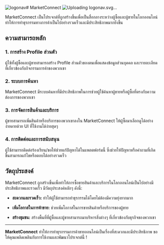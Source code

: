 ![logonav](https://github.com/CprE-KMUTNB/MarketConnect_byPatchara/assets/109201582/8ac2415a-8a65-4b2a-9fe4-63c0ba5823d0)# MarketConnect
![Uploading lo<svg xmlns="http://www.w3.org/2000/svg" xmlns:xlink="http://www.w3.org/1999/xlink" width="536" zoomAndPan="magnify" viewBox="0 0 402 106.499997" height="142" preserveAspectRatio="xMidYMid meet" version="1.0"><defs><g/><clipPath id="529d8fe2bd"><path d="M 183.445312 0.621094 L 292 0.621094 L 292 106 L 183.445312 106 Z M 183.445312 0.621094 " clip-rule="nonzero"/></clipPath><clipPath id="62ceb2faf6"><path d="M 111.277344 0.621094 L 220 0.621094 L 220 106 L 111.277344 106 Z M 111.277344 0.621094 " clip-rule="nonzero"/></clipPath></defs><g fill="#000000" fill-opacity="1"><g transform="translate(35.815518, 68.179897)"><g><path d="M 31.453125 0 L 31.359375 -16.625 L 23.296875 -3.09375 L 19.359375 -3.09375 L 11.328125 -16.171875 L 11.328125 0 L 3.140625 0 L 3.140625 -31.359375 L 10.4375 -31.359375 L 21.453125 -13.265625 L 32.203125 -31.359375 L 39.515625 -31.359375 L 39.59375 0 Z M 31.453125 0 "/></g></g></g><g fill="#000000" fill-opacity="1"><g transform="translate(75.140846, 68.179897)"><g><path d="M 13.078125 -24.6875 C 17.109375 -24.6875 20.179688 -23.765625 22.296875 -21.921875 C 24.421875 -20.085938 25.484375 -17.273438 25.484375 -13.484375 L 25.484375 0 L 17.5625 0 L 17.5625 -3.140625 C 16.332031 -0.773438 13.941406 0.40625 10.390625 0.40625 C 8.515625 0.40625 6.890625 0.078125 5.515625 -0.578125 C 4.140625 -1.234375 3.097656 -2.117188 2.390625 -3.234375 C 1.691406 -4.359375 1.34375 -5.640625 1.34375 -7.078125 C 1.34375 -9.378906 2.222656 -11.160156 3.984375 -12.421875 C 5.742188 -13.691406 8.460938 -14.328125 12.140625 -14.328125 L 16.984375 -14.328125 C 16.828125 -16.898438 15.109375 -18.1875 11.828125 -18.1875 C 10.660156 -18.1875 9.476562 -18 8.28125 -17.625 C 7.09375 -17.25 6.078125 -16.734375 5.234375 -16.078125 L 2.375 -21.859375 C 3.71875 -22.753906 5.351562 -23.445312 7.28125 -23.9375 C 9.207031 -24.4375 11.140625 -24.6875 13.078125 -24.6875 Z M 12.765625 -4.96875 C 13.753906 -4.96875 14.617188 -5.207031 15.359375 -5.6875 C 16.109375 -6.164062 16.648438 -6.867188 16.984375 -7.796875 L 16.984375 -9.90625 L 13.3125 -9.90625 C 10.832031 -9.90625 9.59375 -9.082031 9.59375 -7.4375 C 9.59375 -6.6875 9.875 -6.085938 10.4375 -5.640625 C 11 -5.191406 11.773438 -4.96875 12.765625 -4.96875 Z M 12.765625 -4.96875 "/></g></g></g><g fill="#000000" fill-opacity="1"><g transform="translate(99.86474, 68.179897)"><g><path d="M 10.84375 -21.375 C 11.707031 -22.476562 12.832031 -23.304688 14.21875 -23.859375 C 15.613281 -24.410156 17.207031 -24.6875 19 -24.6875 L 19 -17.015625 C 18.21875 -17.109375 17.570312 -17.15625 17.0625 -17.15625 C 15.238281 -17.15625 13.8125 -16.660156 12.78125 -15.671875 C 11.757812 -14.691406 11.25 -13.1875 11.25 -11.15625 L 11.25 0 L 2.734375 0 L 2.734375 -24.28125 L 10.84375 -24.28125 Z M 10.84375 -21.375 "/></g></g></g><g fill="#000000" fill-opacity="1"><g transform="translate(116.302547, 68.179897)"><g><path d="M 13.75 -8.515625 L 11.25 -5.953125 L 11.25 0 L 2.734375 0 L 2.734375 -33.234375 L 11.25 -33.234375 L 11.25 -15.8125 L 19.9375 -24.28125 L 30.015625 -24.28125 L 19.9375 -13.890625 L 30.859375 0 L 20.5625 0 Z M 13.75 -8.515625 "/></g></g></g><g fill="#000000" fill-opacity="1"><g transform="translate(143.624239, 68.179897)"><g><path d="M 27.546875 -12.09375 C 27.546875 -12.03125 27.503906 -11.328125 27.421875 -9.984375 L 9.765625 -9.984375 C 10.117188 -8.734375 10.8125 -7.769531 11.84375 -7.09375 C 12.875 -6.425781 14.164062 -6.09375 15.71875 -6.09375 C 16.882812 -6.09375 17.894531 -6.253906 18.75 -6.578125 C 19.601562 -6.910156 20.460938 -7.453125 21.328125 -8.203125 L 25.796875 -3.53125 C 23.441406 -0.90625 19.992188 0.40625 15.453125 0.40625 C 12.617188 0.40625 10.125 -0.128906 7.96875 -1.203125 C 5.820312 -2.285156 4.15625 -3.78125 2.96875 -5.6875 C 1.789062 -7.601562 1.203125 -9.769531 1.203125 -12.1875 C 1.203125 -14.570312 1.773438 -16.710938 2.921875 -18.609375 C 4.078125 -20.503906 5.671875 -21.988281 7.703125 -23.0625 C 9.734375 -24.144531 12.019531 -24.6875 14.5625 -24.6875 C 16.976562 -24.6875 19.171875 -24.1875 21.140625 -23.1875 C 23.109375 -22.1875 24.664062 -20.738281 25.8125 -18.84375 C 26.96875 -16.945312 27.546875 -14.695312 27.546875 -12.09375 Z M 14.609375 -18.640625 C 13.285156 -18.640625 12.179688 -18.265625 11.296875 -17.515625 C 10.421875 -16.765625 9.863281 -15.75 9.625 -14.46875 L 19.578125 -14.46875 C 19.335938 -15.75 18.773438 -16.765625 17.890625 -17.515625 C 17.015625 -18.265625 15.921875 -18.640625 14.609375 -18.640625 Z M 14.609375 -18.640625 "/></g></g></g><g fill="#000000" fill-opacity="1"><g transform="translate(168.975189, 68.179897)"><g><path d="M 19.484375 -0.984375 C 18.765625 -0.535156 17.890625 -0.191406 16.859375 0.046875 C 15.835938 0.285156 14.742188 0.40625 13.578125 0.40625 C 10.410156 0.40625 7.972656 -0.367188 6.265625 -1.921875 C 4.566406 -3.472656 3.71875 -5.789062 3.71875 -8.875 L 3.71875 -17.015625 L 0.171875 -17.015625 L 0.171875 -23.390625 L 3.71875 -23.390625 L 3.71875 -29.703125 L 12.234375 -29.703125 L 12.234375 -23.390625 L 17.78125 -23.390625 L 17.78125 -17.015625 L 12.234375 -17.015625 L 12.234375 -8.953125 C 12.234375 -8.085938 12.460938 -7.410156 12.921875 -6.921875 C 13.390625 -6.429688 14.007812 -6.1875 14.78125 -6.1875 C 15.769531 -6.1875 16.632812 -6.4375 17.375 -6.9375 Z M 19.484375 -0.984375 "/></g></g></g><g fill="#000000" fill-opacity="1"><g transform="translate(185.592158, 68.179897)"><g><path d="M 18.765625 0.625 C 15.484375 0.625 12.535156 -0.0664062 9.921875 -1.453125 C 7.304688 -2.835938 5.25 -4.769531 3.75 -7.25 C 2.257812 -9.726562 1.515625 -12.535156 1.515625 -15.671875 C 1.515625 -18.804688 2.257812 -21.613281 3.75 -24.09375 C 5.25 -26.570312 7.304688 -28.503906 9.921875 -29.890625 C 12.535156 -31.285156 15.484375 -31.984375 18.765625 -31.984375 C 21.640625 -31.984375 24.222656 -31.472656 26.515625 -30.453125 C 28.816406 -29.441406 30.726562 -27.984375 32.25 -26.078125 L 26.609375 -20.96875 C 24.578125 -23.414062 22.113281 -24.640625 19.21875 -24.640625 C 17.519531 -24.640625 16.003906 -24.265625 14.671875 -23.515625 C 13.335938 -22.773438 12.304688 -21.722656 11.578125 -20.359375 C 10.847656 -19.003906 10.484375 -17.441406 10.484375 -15.671875 C 10.484375 -13.910156 10.847656 -12.347656 11.578125 -10.984375 C 12.304688 -9.628906 13.335938 -8.578125 14.671875 -7.828125 C 16.003906 -7.085938 17.519531 -6.71875 19.21875 -6.71875 C 22.113281 -6.71875 24.578125 -7.941406 26.609375 -10.390625 L 32.25 -5.28125 C 30.726562 -3.375 28.816406 -1.910156 26.515625 -0.890625 C 24.222656 0.117188 21.640625 0.625 18.765625 0.625 Z M 18.765625 0.625 "/></g></g></g><g fill="#000000" fill-opacity="1"><g transform="translate(215.242917, 68.179897)"><g><path d="M 14.921875 0.40625 C 12.316406 0.40625 9.96875 -0.128906 7.875 -1.203125 C 5.789062 -2.285156 4.15625 -3.78125 2.96875 -5.6875 C 1.789062 -7.601562 1.203125 -9.769531 1.203125 -12.1875 C 1.203125 -14.570312 1.789062 -16.71875 2.96875 -18.625 C 4.15625 -20.539062 5.785156 -22.03125 7.859375 -23.09375 C 9.929688 -24.15625 12.285156 -24.6875 14.921875 -24.6875 C 17.546875 -24.6875 19.898438 -24.15625 21.984375 -23.09375 C 24.078125 -22.03125 25.707031 -20.550781 26.875 -18.65625 C 28.039062 -16.757812 28.625 -14.601562 28.625 -12.1875 C 28.625 -9.769531 28.039062 -7.601562 26.875 -5.6875 C 25.707031 -3.78125 24.078125 -2.285156 21.984375 -1.203125 C 19.898438 -0.128906 17.546875 0.40625 14.921875 0.40625 Z M 14.921875 -6.359375 C 16.410156 -6.359375 17.632812 -6.875 18.59375 -7.90625 C 19.550781 -8.9375 20.03125 -10.363281 20.03125 -12.1875 C 20.03125 -13.976562 19.550781 -15.378906 18.59375 -16.390625 C 17.632812 -17.410156 16.410156 -17.921875 14.921875 -17.921875 C 13.421875 -17.921875 12.191406 -17.410156 11.234375 -16.390625 C 10.285156 -15.378906 9.8125 -13.976562 9.8125 -12.1875 C 9.8125 -10.363281 10.285156 -8.9375 11.234375 -7.90625 C 12.191406 -6.875 13.421875 -6.359375 14.921875 -6.359375 Z M 14.921875 -6.359375 "/></g></g></g><g fill="#000000" fill-opacity="1"><g transform="translate(241.668811, 68.179897)"><g><path d="M 18.546875 -24.6875 C 21.566406 -24.6875 23.992188 -23.789062 25.828125 -22 C 27.660156 -20.207031 28.578125 -17.503906 28.578125 -13.890625 L 28.578125 0 L 20.0625 0 L 20.0625 -12.5 C 20.0625 -15.8125 18.734375 -17.46875 16.078125 -17.46875 C 14.617188 -17.46875 13.445312 -16.988281 12.5625 -16.03125 C 11.6875 -15.082031 11.25 -13.648438 11.25 -11.734375 L 11.25 0 L 2.734375 0 L 2.734375 -24.28125 L 10.84375 -24.28125 L 10.84375 -21.640625 C 11.800781 -22.617188 12.9375 -23.367188 14.25 -23.890625 C 15.5625 -24.421875 16.992188 -24.6875 18.546875 -24.6875 Z M 18.546875 -24.6875 "/></g></g></g><g fill="#000000" fill-opacity="1"><g transform="translate(269.438398, 68.179897)"><g><path d="M 18.546875 -24.6875 C 21.566406 -24.6875 23.992188 -23.789062 25.828125 -22 C 27.660156 -20.207031 28.578125 -17.503906 28.578125 -13.890625 L 28.578125 0 L 20.0625 0 L 20.0625 -12.5 C 20.0625 -15.8125 18.734375 -17.46875 16.078125 -17.46875 C 14.617188 -17.46875 13.445312 -16.988281 12.5625 -16.03125 C 11.6875 -15.082031 11.25 -13.648438 11.25 -11.734375 L 11.25 0 L 2.734375 0 L 2.734375 -24.28125 L 10.84375 -24.28125 L 10.84375 -21.640625 C 11.800781 -22.617188 12.9375 -23.367188 14.25 -23.890625 C 15.5625 -24.421875 16.992188 -24.6875 18.546875 -24.6875 Z M 18.546875 -24.6875 "/></g></g></g><g fill="#000000" fill-opacity="1"><g transform="translate(297.207986, 68.179897)"><g><path d="M 27.546875 -12.09375 C 27.546875 -12.03125 27.503906 -11.328125 27.421875 -9.984375 L 9.765625 -9.984375 C 10.117188 -8.734375 10.8125 -7.769531 11.84375 -7.09375 C 12.875 -6.425781 14.164062 -6.09375 15.71875 -6.09375 C 16.882812 -6.09375 17.894531 -6.253906 18.75 -6.578125 C 19.601562 -6.910156 20.460938 -7.453125 21.328125 -8.203125 L 25.796875 -3.53125 C 23.441406 -0.90625 19.992188 0.40625 15.453125 0.40625 C 12.617188 0.40625 10.125 -0.128906 7.96875 -1.203125 C 5.820312 -2.285156 4.15625 -3.78125 2.96875 -5.6875 C 1.789062 -7.601562 1.203125 -9.769531 1.203125 -12.1875 C 1.203125 -14.570312 1.773438 -16.710938 2.921875 -18.609375 C 4.078125 -20.503906 5.671875 -21.988281 7.703125 -23.0625 C 9.734375 -24.144531 12.019531 -24.6875 14.5625 -24.6875 C 16.976562 -24.6875 19.171875 -24.1875 21.140625 -23.1875 C 23.109375 -22.1875 24.664062 -20.738281 25.8125 -18.84375 C 26.96875 -16.945312 27.546875 -14.695312 27.546875 -12.09375 Z M 14.609375 -18.640625 C 13.285156 -18.640625 12.179688 -18.265625 11.296875 -17.515625 C 10.421875 -16.765625 9.863281 -15.75 9.625 -14.46875 L 19.578125 -14.46875 C 19.335938 -15.75 18.773438 -16.765625 17.890625 -17.515625 C 17.015625 -18.265625 15.921875 -18.640625 14.609375 -18.640625 Z M 14.609375 -18.640625 "/></g></g></g><g fill="#000000" fill-opacity="1"><g transform="translate(322.558936, 68.179897)"><g><path d="M 15.140625 0.40625 C 12.453125 0.40625 10.046875 -0.128906 7.921875 -1.203125 C 5.804688 -2.285156 4.15625 -3.78125 2.96875 -5.6875 C 1.789062 -7.601562 1.203125 -9.769531 1.203125 -12.1875 C 1.203125 -14.601562 1.789062 -16.757812 2.96875 -18.65625 C 4.15625 -20.550781 5.804688 -22.03125 7.921875 -23.09375 C 10.046875 -24.15625 12.453125 -24.6875 15.140625 -24.6875 C 17.890625 -24.6875 20.265625 -24.09375 22.265625 -22.90625 C 24.265625 -21.726562 25.679688 -20.097656 26.515625 -18.015625 L 19.9375 -14.65625 C 18.832031 -16.832031 17.21875 -17.921875 15.09375 -17.921875 C 13.570312 -17.921875 12.3125 -17.410156 11.3125 -16.390625 C 10.3125 -15.378906 9.8125 -13.976562 9.8125 -12.1875 C 9.8125 -10.363281 10.3125 -8.9375 11.3125 -7.90625 C 12.3125 -6.875 13.570312 -6.359375 15.09375 -6.359375 C 17.21875 -6.359375 18.832031 -7.445312 19.9375 -9.625 L 26.515625 -6.265625 C 25.679688 -4.179688 24.265625 -2.546875 22.265625 -1.359375 C 20.265625 -0.179688 17.890625 0.40625 15.140625 0.40625 Z M 15.140625 0.40625 "/></g></g></g><g fill="#000000" fill-opacity="1"><g transform="translate(346.163091, 68.179897)"><g><path d="M 19.484375 -0.984375 C 18.765625 -0.535156 17.890625 -0.191406 16.859375 0.046875 C 15.835938 0.285156 14.742188 0.40625 13.578125 0.40625 C 10.410156 0.40625 7.972656 -0.367188 6.265625 -1.921875 C 4.566406 -3.472656 3.71875 -5.789062 3.71875 -8.875 L 3.71875 -17.015625 L 0.171875 -17.015625 L 0.171875 -23.390625 L 3.71875 -23.390625 L 3.71875 -29.703125 L 12.234375 -29.703125 L 12.234375 -23.390625 L 17.78125 -23.390625 L 17.78125 -17.015625 L 12.234375 -17.015625 L 12.234375 -8.953125 C 12.234375 -8.085938 12.460938 -7.410156 12.921875 -6.921875 C 13.390625 -6.429688 14.007812 -6.1875 14.78125 -6.1875 C 15.769531 -6.1875 16.632812 -6.4375 17.375 -6.9375 Z M 19.484375 -0.984375 "/></g></g></g><g clip-path="url(#529d8fe2bd)"><path fill="#000000" d="M 204.25 15.90625 C 203.003906 16.941406 201.859375 18.054688 200.8125 19.242188 C 201.316406 18.722656 201.835938 18.199219 202.375 17.671875 C 202.847656 17.207031 203.472656 16.621094 204.25 15.90625 M 199.179688 16.890625 C 198.335938 17.652344 197.589844 18.371094 196.933594 19.058594 C 196.28125 19.742188 195.695312 20.402344 195.183594 21.039062 C 196.347656 19.714844 197.679688 18.332031 199.179688 16.890625 M 286.878906 41.5625 L 286.855469 41.785156 L 286.851562 42.011719 L 286.863281 42.238281 L 286.894531 42.464844 L 286.949219 42.699219 L 287.027344 42.9375 L 287.128906 43.179688 L 287.257812 43.429688 L 287.417969 43.683594 L 287.613281 43.949219 L 287.839844 44.21875 L 288.101562 44.496094 C 287.753906 43.625 287.347656 42.644531 286.878906 41.5625 M 237.871094 0.65625 L 237.164062 0.660156 C 222.460938 1.300781 209.808594 6.703125 199.210938 16.863281 C 210.34375 7.054688 222.832031 2.007812 236.6875 1.71875 C 243.902344 1.769531 250.050781 2.863281 255.125 5.003906 C 262.71875 8.058594 268.789062 11.734375 273.332031 16.023438 C 276.640625 19.140625 279.101562 21.90625 280.722656 24.324219 C 276.652344 18.5625 270.5 13.585938 262.261719 9.398438 C 253.304688 5.261719 244.558594 3.191406 236.027344 3.195312 C 224.492188 2.964844 213.902344 7.199219 204.265625 15.890625 C 214.21875 7.910156 225.339844 4.367188 237.636719 5.269531 C 251.929688 6.570312 263.925781 11.714844 273.621094 20.699219 C 278.902344 25.714844 283.324219 32.667969 286.878906 41.558594 C 287.5625 39.300781 287.757812 37.941406 287.460938 37.488281 C 288.875 41.742188 289.714844 46.15625 289.976562 50.734375 C 290.933594 63.675781 286.902344 75.875 277.890625 87.328125 C 292.679688 70.539062 295.671875 51.824219 286.875 31.1875 C 282.082031 21.335938 275.792969 14.136719 268 9.585938 C 258.253906 3.726562 248.210938 0.75 237.871094 0.65625 M 277.875 87.34375 L 277.503906 87.746094 C 276.378906 88.964844 275.179688 90.199219 273.894531 91.445312 L 274.765625 90.746094 L 274.953125 90.585938 C 275.007812 90.546875 275.226562 90.335938 275.613281 89.957031 C 275.933594 89.628906 276.285156 89.246094 276.667969 88.804688 L 277.253906 88.109375 L 277.875 87.34375 M 200.792969 19.261719 L 199.878906 20.230469 C 189.472656 31.953125 184.835938 45.113281 185.96875 59.707031 C 184.292969 53.433594 184.382812 46.867188 186.230469 40.015625 C 188.015625 32.765625 190.992188 26.449219 195.164062 21.058594 C 188.257812 29.027344 184.464844 39.226562 183.792969 51.664062 C 183.773438 53.90625 184.144531 56.714844 184.910156 60.09375 C 187.605469 69.707031 189.179688 74.808594 189.640625 75.402344 C 192.613281 82.199219 196.109375 87.480469 200.136719 91.246094 C 205.28125 96.082031 210.941406 99.710938 217.128906 102.132812 C 223.371094 104.738281 229.28125 105.988281 234.867188 105.886719 C 242.859375 105.714844 250.367188 104.515625 257.398438 102.292969 C 262.503906 100.464844 268 96.851562 273.882812 91.453125 C 267.792969 96.332031 262.558594 99.453125 258.175781 100.816406 C 249.972656 103.082031 242.402344 104.160156 235.460938 104.050781 C 231.109375 104.355469 224.910156 102.765625 216.863281 99.285156 C 210.988281 96.703125 206.132812 93.511719 202.304688 89.71875 C 199.246094 86.632812 196.917969 83.753906 195.328125 81.082031 C 200.066406 86.800781 206.941406 92.253906 215.953125 97.449219 C 220.285156 99.875 224.597656 101.613281 228.894531 102.664062 C 229.996094 102.917969 230.621094 103.007812 230.765625 102.9375 C 230.84375 102.914062 230.835938 102.859375 230.742188 102.773438 C 230.933594 102.90625 231.214844 102.78125 231.59375 102.402344 C 231.914062 102.011719 232.125 101.628906 232.222656 101.253906 C 226.535156 101.121094 217.773438 97.21875 205.9375 89.554688 C 199.183594 84.488281 194.097656 78.539062 190.6875 71.71875 C 187.453125 63.949219 186.757812 54.730469 188.597656 44.058594 C 189.945312 35.773438 194.011719 27.507812 200.792969 19.261719 " fill-opacity="1" fill-rule="nonzero"/></g><g clip-path="url(#62ceb2faf6)"><path fill="#000000" d="M 132.078125 15.90625 C 130.832031 16.941406 129.6875 18.054688 128.640625 19.242188 C 129.144531 18.722656 129.664062 18.199219 130.203125 17.671875 C 130.675781 17.207031 131.300781 16.621094 132.078125 15.90625 M 127.011719 16.890625 C 126.164062 17.652344 125.417969 18.371094 124.761719 19.058594 C 124.109375 19.742188 123.523438 20.402344 123.011719 21.039062 C 124.175781 19.714844 125.507812 18.332031 127.011719 16.890625 M 214.707031 41.5625 L 214.6875 41.785156 L 214.679688 42.011719 L 214.691406 42.238281 L 214.722656 42.464844 L 214.777344 42.699219 L 214.855469 42.9375 L 214.957031 43.179688 L 215.085938 43.429688 L 215.25 43.683594 L 215.441406 43.949219 L 215.667969 44.21875 L 215.929688 44.496094 C 215.582031 43.625 215.175781 42.644531 214.707031 41.5625 M 165.699219 0.65625 L 164.996094 0.660156 C 150.289062 1.300781 137.640625 6.703125 127.039062 16.863281 C 138.171875 7.054688 150.664062 2.007812 164.515625 1.71875 C 171.730469 1.769531 177.878906 2.863281 182.957031 5.003906 C 190.546875 8.058594 196.617188 11.734375 201.160156 16.023438 C 204.46875 19.140625 206.933594 21.90625 208.550781 24.324219 C 204.480469 18.5625 198.328125 13.585938 190.089844 9.398438 C 181.132812 5.261719 172.390625 3.191406 163.859375 3.195312 C 152.320312 2.964844 141.734375 7.199219 132.097656 15.890625 C 142.046875 7.910156 153.171875 4.367188 165.464844 5.269531 C 179.757812 6.570312 191.753906 11.714844 201.449219 20.699219 C 206.730469 25.714844 211.152344 32.667969 214.707031 41.558594 C 215.394531 39.300781 215.585938 37.941406 215.292969 37.488281 C 216.703125 41.742188 217.542969 46.15625 217.804688 50.734375 C 218.761719 63.675781 214.734375 75.875 205.71875 87.328125 C 220.507812 70.539062 223.503906 51.824219 214.703125 31.1875 C 209.910156 21.335938 203.621094 14.136719 195.828125 9.585938 C 186.085938 3.726562 176.042969 0.75 165.699219 0.65625 M 205.703125 87.34375 L 205.332031 87.746094 C 204.210938 88.964844 203.007812 90.199219 201.722656 91.445312 L 202.59375 90.746094 L 202.78125 90.585938 C 202.835938 90.546875 203.054688 90.335938 203.441406 89.957031 C 203.761719 89.628906 204.113281 89.246094 204.496094 88.804688 L 205.085938 88.109375 L 205.703125 87.34375 M 128.621094 19.261719 L 127.707031 20.230469 C 117.304688 31.953125 112.667969 45.113281 113.796875 59.707031 C 112.125 53.433594 112.210938 46.867188 114.058594 40.015625 C 115.84375 32.765625 118.820312 26.449219 122.992188 21.058594 C 116.085938 29.027344 112.296875 39.226562 111.621094 51.664062 C 111.601562 53.90625 111.972656 56.714844 112.738281 60.09375 C 115.433594 69.707031 117.011719 74.808594 117.46875 75.402344 C 120.441406 82.199219 123.941406 87.480469 127.964844 91.246094 C 133.109375 96.082031 138.773438 99.710938 144.957031 102.132812 C 151.199219 104.738281 157.113281 105.988281 162.699219 105.886719 C 170.6875 105.714844 178.195312 104.515625 185.226562 102.292969 C 190.332031 100.464844 195.828125 96.851562 201.710938 91.453125 C 195.625 96.332031 190.386719 99.453125 186.003906 100.816406 C 177.800781 103.082031 170.230469 104.160156 163.289062 104.050781 C 158.9375 104.355469 152.738281 102.765625 144.691406 99.285156 C 138.816406 96.703125 133.964844 93.511719 130.132812 89.71875 C 127.074219 86.632812 124.75 83.753906 123.15625 81.082031 C 127.898438 86.800781 134.773438 92.253906 143.785156 97.449219 C 148.113281 99.875 152.429688 101.613281 156.722656 102.664062 C 157.828125 102.917969 158.449219 103.007812 158.59375 102.9375 C 158.671875 102.914062 158.664062 102.859375 158.570312 102.773438 C 158.761719 102.90625 159.046875 102.78125 159.425781 102.402344 C 159.742188 102.011719 159.953125 101.628906 160.050781 101.253906 C 154.363281 101.121094 145.601562 97.21875 133.765625 89.554688 C 127.011719 84.488281 121.925781 78.539062 118.515625 71.71875 C 115.285156 63.949219 114.585938 54.730469 116.425781 44.058594 C 117.777344 35.773438 121.839844 27.507812 128.621094 19.261719 " fill-opacity="1" fill-rule="nonzero"/></g></svg>gonav.svg…]()


MarketConnect เป็นโปรเจกต์ที่ถูกสร้างขึ้นเพื่อเป็นสื่อกลางระหว่างผู้ซื้อและผู้ขายในโลกออนไลน์ ทำให้การทำธุรกรรมทางการค้าเป็นไปอย่างรวดเร็วและมีประสิทธิภาพมากยิ่งขึ้น

## ความสามารถหลัก

### 1. การสร้าง Profile ส่วนตัว

ผู้ใช้ทั้งผู้ซื้อและผู้ขายสามารถสร้าง Profile ส่วนตัวของตนเพื่อแสดงข้อมูลส่วนบุคคล และรายละเอียดที่เกี่ยวข้องกับกิจกรรมการค้าของพวกเขา

### 2. ระบบการค้นหา

MarketConnect มีระบบค้นหาที่มีประสิทธิภาพในการช่วยผู้ใช้ค้นหาผู้ขายหรือผู้ซื้อที่ตรงกับความต้องการของพวกเขา

### 3. การจัดการสินค้าและบริการ

ผู้ขายสามารถเพิ่มสินค้าหรือบริการของพวกเขาลงใน MarketConnect ให้ผู้ซื้อมาเลือกดูได้อย่างง่ายดายด้วย UI ที่ใช้งานได้ง่ายสุดๆ

### 4. การติดต่อและการสนับสนุน

ผู้ใช้สามารถติดต่อร้องเรียน/ขอให้ช่วยแก้ปัญหาได้ในแพลตฟอร์มนี้ ซึ่งช่วยให้ปัญหาหรือคำถามที่เกิดขึ้นสามารถแก้ไขหรือตอบได้อย่างรวดเร็ว

## วัตถุประสงค์

MarketConnect ถูกสร้างขึ้นเพื่อทำให้การซื้อขายสินค้าและบริการในโลกออนไลน์เป็นไปอย่างมีประสิทธิภาพและรวดเร็ว มีวัตถุประสงค์หลักๆ ดังนี้:

- **สะดวกและรวดเร็ว:** ทำให้ผู้ใช้สามารถทำธุรกรรมได้โดยไม่ต้องมีความยุ่งยากมาก

- **เพิ่มโอกาสในการค้าขาย:** ช่วยเพิ่มโอกาสในการขายสินค้าหรือบริการของผู้ขาย

- **สร้างชุมชน:** สร้างพื้นที่ที่ผู้ซื้อและผู้ขายสามารถมาบริหารสิ่งต่างๆ ที่เกี่ยวข้องกับธุรกิจของพวกเขา

---

**MarketConnect** ทำให้การทำธุรกรรมการค้าขายออนไลน์เป็นเรื่องที่สะดวกและมีประสิทธิภาพ ขอให้คุณเพลิดเพลินกับการใช้งานและพัฒนาโปรเจกต์นี้ !
